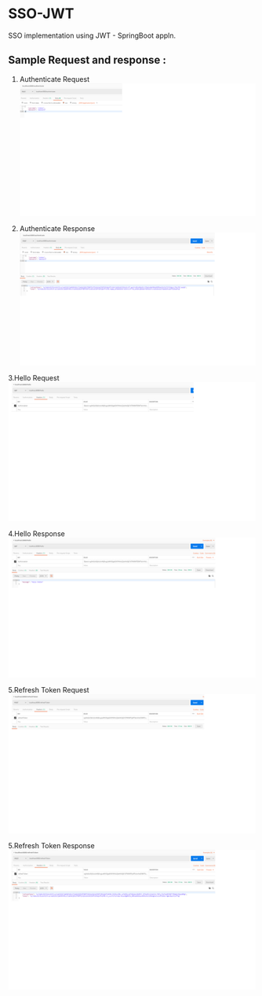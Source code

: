 # SSO-JWT
SSO implementation using JWT - SpringBoot appln.


## Sample Request and response : 


1. Authenticate Request
![Authenticate Request Screenshot](src/main/resources/SampleReqResp/Authenticate_request.png?raw=true "Authenticate Request")

2. Authenticate Response
![Authenticate Response Screenshot](src/main/resources/SampleReqResp/Authenticate_response.png?raw=true "Authenticate Response")

3.Hello Request
![Hello Request Screenshot](src/main/resources/SampleReqResp/hello_request.png?raw=true "Hello Request")

4.Hello Response
![Hello Request Screenshot](src/main/resources/SampleReqResp/hello_response.png?raw=true "Hello Response")

5.Refresh Token Request
![Refresh Token Request Screenshot](src/main/resources/SampleReqResp/refreshToken_request.png?raw=true "Refresh Token Request")

5.Refresh Token Response
![Refresh Token Response Screenshot](src/main/resources/SampleReqResp/refreshToken_response.png?raw=true "Refresh Token Response")
